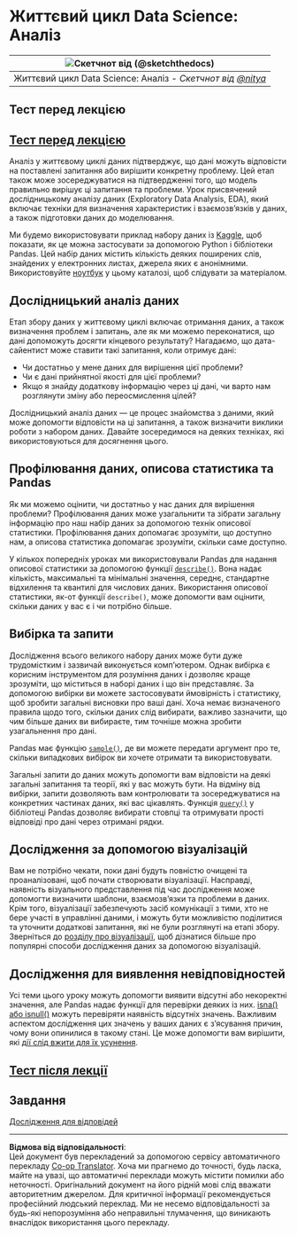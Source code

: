 <!--
CO_OP_TRANSLATOR_METADATA:
{
  "original_hash": "a167aa0bfb1c46ece1b3d21ae939cc0d",
  "translation_date": "2025-09-04T22:42:49+00:00",
  "source_file": "4-Data-Science-Lifecycle/15-analyzing/README.md",
  "language_code": "uk"
}
-->
# Життєвий цикл Data Science: Аналіз

|![ Скетчнот від [(@sketchthedocs)](https://sketchthedocs.dev) ](../../sketchnotes/15-Analyzing.png)|
|:---:|
| Життєвий цикл Data Science: Аналіз - _Скетчнот від [@nitya](https://twitter.com/nitya)_ |

## Тест перед лекцією

## [Тест перед лекцією](https://purple-hill-04aebfb03.1.azurestaticapps.net/quiz/28)

Аналіз у життєвому циклі даних підтверджує, що дані можуть відповісти на поставлені запитання або вирішити конкретну проблему. Цей етап також може зосереджуватися на підтвердженні того, що модель правильно вирішує ці запитання та проблеми. Урок присвячений дослідницькому аналізу даних (Exploratory Data Analysis, EDA), який включає техніки для визначення характеристик і взаємозв’язків у даних, а також підготовки даних до моделювання.

Ми будемо використовувати приклад набору даних із [Kaggle](https://www.kaggle.com/balaka18/email-spam-classification-dataset-csv/version/1), щоб показати, як це можна застосувати за допомогою Python і бібліотеки Pandas. Цей набір даних містить кількість деяких поширених слів, знайдених у електронних листах, джерела яких є анонімними. Використовуйте [ноутбук](../../../../4-Data-Science-Lifecycle/15-analyzing/notebook.ipynb) у цьому каталозі, щоб слідувати за матеріалом.

## Дослідницький аналіз даних

Етап збору даних у життєвому циклі включає отримання даних, а також визначення проблем і запитань, але як ми можемо переконатися, що дані допоможуть досягти кінцевого результату? 
Нагадаємо, що дата-сайентист може ставити такі запитання, коли отримує дані:
- Чи достатньо у мене даних для вирішення цієї проблеми?
- Чи є дані прийнятної якості для цієї проблеми?
- Якщо я знайду додаткову інформацію через ці дані, чи варто нам розглянути зміну або переосмислення цілей?

Дослідницький аналіз даних — це процес знайомства з даними, який може допомогти відповісти на ці запитання, а також визначити виклики роботи з набором даних. Давайте зосередимося на деяких техніках, які використовуються для досягнення цього.

## Профілювання даних, описова статистика та Pandas

Як ми можемо оцінити, чи достатньо у нас даних для вирішення проблеми? Профілювання даних може узагальнити та зібрати загальну інформацію про наш набір даних за допомогою технік описової статистики. Профілювання даних допомагає зрозуміти, що доступно нам, а описова статистика допомагає зрозуміти, скільки саме доступно.

У кількох попередніх уроках ми використовували Pandas для надання описової статистики за допомогою функції [`describe()`](https://pandas.pydata.org/pandas-docs/stable/reference/api/pandas.DataFrame.describe.html). Вона надає кількість, максимальні та мінімальні значення, середнє, стандартне відхилення та квантилі для числових даних. Використання описової статистики, як-от функції `describe()`, може допомогти вам оцінити, скільки даних у вас є і чи потрібно більше.

## Вибірка та запити

Дослідження всього великого набору даних може бути дуже трудомістким і зазвичай виконується комп’ютером. Однак вибірка є корисним інструментом для розуміння даних і дозволяє краще зрозуміти, що міститься в наборі даних і що він представляє. За допомогою вибірки ви можете застосовувати ймовірність і статистику, щоб зробити загальні висновки про ваші дані. Хоча немає визначеного правила щодо того, скільки даних слід вибирати, важливо зазначити, що чим більше даних ви вибираєте, тим точніше можна зробити узагальнення про дані.

Pandas має функцію [`sample()`](https://pandas.pydata.org/pandas-docs/stable/reference/api/pandas.DataFrame.sample.html), де ви можете передати аргумент про те, скільки випадкових вибірок ви хочете отримати та використовувати.

Загальні запити до даних можуть допомогти вам відповісти на деякі загальні запитання та теорії, які у вас можуть бути. На відміну від вибірки, запити дозволяють вам контролювати та зосереджуватися на конкретних частинах даних, які вас цікавлять. Функція [`query()`](https://pandas.pydata.org/pandas-docs/stable/reference/api/pandas.DataFrame.query.html) у бібліотеці Pandas дозволяє вибирати стовпці та отримувати прості відповіді про дані через отримані рядки.

## Дослідження за допомогою візуалізацій

Вам не потрібно чекати, поки дані будуть повністю очищені та проаналізовані, щоб почати створювати візуалізації. Насправді, наявність візуального представлення під час дослідження може допомогти визначити шаблони, взаємозв’язки та проблеми в даних. Крім того, візуалізації забезпечують засіб комунікації з тими, хто не бере участі в управлінні даними, і можуть бути можливістю поділитися та уточнити додаткові запитання, які не були розглянуті на етапі збору. Зверніться до [розділу про візуалізації](../../../../../../../../../3-Data-Visualization), щоб дізнатися більше про популярні способи дослідження даних за допомогою візуалізацій.

## Дослідження для виявлення невідповідностей

Усі теми цього уроку можуть допомогти виявити відсутні або некоректні значення, але Pandas надає функції для перевірки деяких із них. [isna() або isnull()](https://pandas.pydata.org/pandas-docs/stable/reference/api/pandas.isna.html) можуть перевіряти наявність відсутніх значень. Важливим аспектом дослідження цих значень у ваших даних є з’ясування причин, чому вони опинилися в такому стані. Це може допомогти вам вирішити, які [дії слід вжити для їх усунення](../../../../../../../../../2-Working-With-Data/08-data-preparation/notebook.ipynb).

## [Тест після лекції](https://ff-quizzes.netlify.app/en/ds/)

## Завдання

[Дослідження для відповідей](assignment.md)

---

**Відмова від відповідальності**:  
Цей документ був перекладений за допомогою сервісу автоматичного перекладу [Co-op Translator](https://github.com/Azure/co-op-translator). Хоча ми прагнемо до точності, будь ласка, майте на увазі, що автоматичні переклади можуть містити помилки або неточності. Оригінальний документ на його рідній мові слід вважати авторитетним джерелом. Для критичної інформації рекомендується професійний людський переклад. Ми не несемо відповідальності за будь-які непорозуміння або неправильні тлумачення, що виникають внаслідок використання цього перекладу.